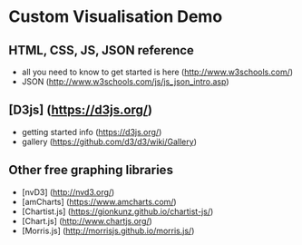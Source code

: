 # Custom Visualisation Demo


## HTML, CSS, JS, JSON reference
- all you need to know to get started is here (http://www.w3schools.com/)
- JSON (http://www.w3schools.com/js/js_json_intro.asp)

## [D3js] (https://d3js.org/)
- getting started info (https://d3js.org/)
- gallery (https://github.com/d3/d3/wiki/Gallery)

## Other free graphing libraries
- [nvD3] (http://nvd3.org/)
- [amCharts] (https://www.amcharts.com/)
- [Chartist.js] (https://gionkunz.github.io/chartist-js/)
- [Chart.js] (http://www.chartjs.org/)
- [Morris.js] (http://morrisjs.github.io/morris.js/)

